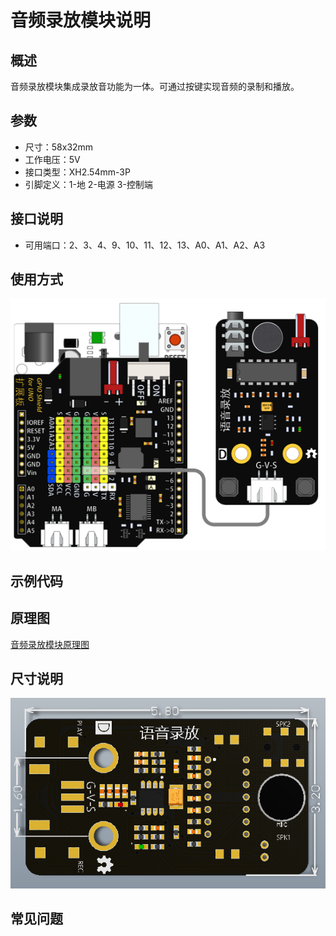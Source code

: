 # 音频录放模块说明   

## 概述
音频录放模块集成录放音功能为一体。可通过按键实现音频的录制和播放。

## 参数 
- 尺寸：58x32mm
- 工作电压：5V
- 接口类型：XH2.54mm-3P
- 引脚定义：1-地 2-电源 3-控制端

## 接口说明
- 可用端口：2、3、4、9、10、11、12、13、A0、A1、A2、A3

## 使用方式
![](./images/32.png)

## 示例代码

## 原理图
[音频录放模块原理图](https://github.com/Haohaodada-official/haohaodada-docs/blob/master/%E5%8E%9F%E7%90%86%E5%9B%BE/%E9%9F%B3%E9%A2%91%E5%BD%95%E6%92%AD%E6%A8%A1%E5%9D%97.pdf)

## 尺寸说明
![](./images/11.png)

## 常见问题